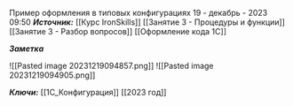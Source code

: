 
Пример оформления в типовых конфигурациях
 19 - декабрь - 2023  09:50 
***Источник:***  [[Курс IronSkills]] [[Занятие 3 - Процедуры и функции]] [[Занятие 3 -  Разбор вопросов]] [[Оформление кода 1С]]

***Заметка*** 

![[Pasted image 20231219094857.png]]
![[Pasted image 20231219094905.png]]




***Ключи:*** [[1С_Конфигурация]]  [[2023 год]]